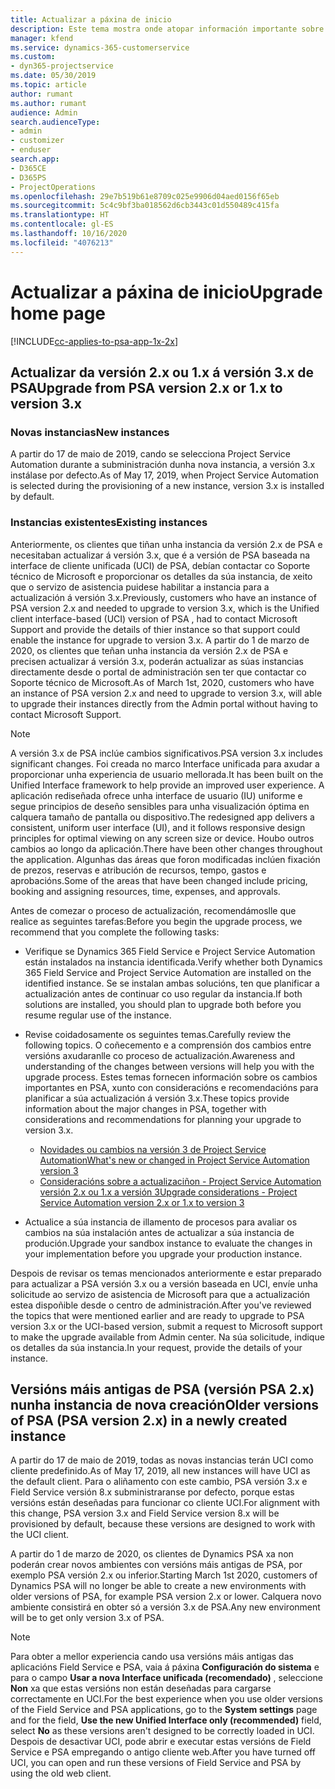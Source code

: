 ```yaml
---
title: Actualizar a páxina de inicio
description: Este tema mostra onde atopar información importante sobre as funcións novas e modificadas en Dynamics 365 Project Service Automation e o proceso para actualizar á versión máis recente.
manager: kfend
ms.service: dynamics-365-customerservice
ms.custom:
- dyn365-projectservice
ms.date: 05/30/2019
ms.topic: article
author: rumant
ms.author: rumant
audience: Admin
search.audienceType:
- admin
- customizer
- enduser
search.app:
- D365CE
- D365PS
- ProjectOperations
ms.openlocfilehash: 29e7b519b61e8709c025e9906d04aed0156f65eb
ms.sourcegitcommit: 5c4c9bf3ba018562d6cb3443c01d550489c415fa
ms.translationtype: HT
ms.contentlocale: gl-ES
ms.lasthandoff: 10/16/2020
ms.locfileid: "4076213"
---
```

# <a name="upgrade-home-page"></a><span data-ttu-id="c78a4-103">Actualizar a páxina de inicio</span><span class="sxs-lookup"><span data-stu-id="c78a4-103">Upgrade home page</span></span>

[!INCLUDE[cc-applies-to-psa-app-1x-2x](../includes/cc-applies-to-psa-app-1x-2x.md)]

## <a name="upgrade-from-psa-version-2x-or-1x-to-version-3x"></a><span data-ttu-id="c78a4-104">Actualizar da versión 2.x ou 1.x á versión 3.x de PSA</span><span class="sxs-lookup"><span data-stu-id="c78a4-104">Upgrade from PSA version 2.x or 1.x to version 3.x</span></span>

### <a name="new-instances"></a><span data-ttu-id="c78a4-105">Novas instancias</span><span class="sxs-lookup"><span data-stu-id="c78a4-105">New instances</span></span>

<span data-ttu-id="c78a4-106">A partir do 17 de maio de 2019, cando se selecciona Project Service Automation durante a subministración dunha nova instancia, a versión 3.x instálase por defecto.</span><span class="sxs-lookup"><span data-stu-id="c78a4-106">As of May 17, 2019, when Project Service Automation is selected during the provisioning of a new instance, version 3.x is installed by default.</span></span>

### <a name="existing-instances"></a><span data-ttu-id="c78a4-107">Instancias existentes</span><span class="sxs-lookup"><span data-stu-id="c78a4-107">Existing instances</span></span>

<span data-ttu-id="c78a4-108">Anteriormente, os clientes que tiñan unha instancia da versión 2.x de PSA e necesitaban actualizar á versión 3.x, que é a versión de PSA baseada na interface de cliente unificada (UCI) de PSA, debían contactar co Soporte técnico de Microsoft e proporcionar os detalles da súa instancia, de xeito que o servizo de asistencia puidese habilitar a instancia para a actualización á versión 3.x.</span><span class="sxs-lookup"><span data-stu-id="c78a4-108">Previously, customers who have an instance of PSA version 2.x and needed to upgrade to version 3.x, which is the Unified client interface-based (UCI) version of PSA , had to contact Microsoft Support and provide the details of thier instance so that support could enable the instance for upgrade to version 3.x.</span></span> <span data-ttu-id="c78a4-109">A partir do 1 de marzo de 2020, os clientes que teñan unha instancia da versión 2.x de PSA e precisen actualizar á versión 3.x, poderán actualizar as súas instancias directamente desde o portal de administración sen ter que contactar co Soporte técnico de Microsoft.</span><span class="sxs-lookup"><span data-stu-id="c78a4-109">As of March 1st, 2020, customers who have an instance of PSA version 2.x and need to upgrade to version 3.x, will able to upgrade their instances directly from the Admin portal without having to contact Microsoft Support.</span></span>  

> [!NOTE]
> <span data-ttu-id="c78a4-110">A versión 3.x de PSA inclúe cambios significativos.</span><span class="sxs-lookup"><span data-stu-id="c78a4-110">PSA version 3.x includes significant changes.</span></span> <span data-ttu-id="c78a4-111">Foi creada no marco Interface unificada para axudar a proporcionar unha experiencia de usuario mellorada.</span><span class="sxs-lookup"><span data-stu-id="c78a4-111">It has been built on the Unified Interface framework to help provide an improved user experience.</span></span> <span data-ttu-id="c78a4-112">A aplicación rediseñada ofrece unha interface de usuario (IU) uniforme e segue principios de deseño sensibles para unha visualización óptima en calquera tamaño de pantalla ou dispositivo.</span><span class="sxs-lookup"><span data-stu-id="c78a4-112">The redesigned app delivers a consistent, uniform user interface (UI), and it follows responsive design principles for optimal viewing on any screen size or device.</span></span> <span data-ttu-id="c78a4-113">Houbo outros cambios ao longo da aplicación.</span><span class="sxs-lookup"><span data-stu-id="c78a4-113">There have been other changes throughout the application.</span></span> <span data-ttu-id="c78a4-114">Algunhas das áreas que foron modificadas inclúen fixación de prezos, reservas e atribución de recursos, tempo, gastos e aprobacións.</span><span class="sxs-lookup"><span data-stu-id="c78a4-114">Some of the areas that have been changed include pricing, booking and assigning resources, time, expenses, and approvals.</span></span>

<span data-ttu-id="c78a4-115">Antes de comezar o proceso de actualización, recomendámoslle que realice as seguintes tarefas:</span><span class="sxs-lookup"><span data-stu-id="c78a4-115">Before you begin the upgrade process, we recommend that you complete the following tasks:</span></span>

- <span data-ttu-id="c78a4-116">Verifique se Dynamics 365 Field Service e Project Service Automation están instalados na instancia identificada.</span><span class="sxs-lookup"><span data-stu-id="c78a4-116">Verify whether both Dynamics 365 Field Service and Project Service Automation are installed on the identified instance.</span></span> <span data-ttu-id="c78a4-117">Se se instalan ambas solucións, ten que planificar a actualización antes de continuar co uso regular da instancia.</span><span class="sxs-lookup"><span data-stu-id="c78a4-117">If both solutions are installed, you should plan to upgrade both before you resume regular use of the instance.</span></span>
- <span data-ttu-id="c78a4-118">Revise coidadosamente os seguintes temas.</span><span class="sxs-lookup"><span data-stu-id="c78a4-118">Carefully review the following topics.</span></span> <span data-ttu-id="c78a4-119">O coñecemento e a comprensión dos cambios entre versións axudaranlle co proceso de actualización.</span><span class="sxs-lookup"><span data-stu-id="c78a4-119">Awareness and understanding of the changes between versions will help you with the upgrade process.</span></span> <span data-ttu-id="c78a4-120">Estes temas fornecen información sobre os cambios importantes en PSA, xunto con consideracións e recomendacións para planificar a súa actualización á versión 3.x.</span><span class="sxs-lookup"><span data-stu-id="c78a4-120">These topics provide information about the major changes in PSA, together with considerations and recommendations for planning your upgrade to version 3.x.</span></span>

    - [<span data-ttu-id="c78a4-121">Novidades ou cambios na versión 3 de Project Service Automation</span><span class="sxs-lookup"><span data-stu-id="c78a4-121">What's new or changed in Project Service Automation version 3</span></span>](whats-new-changed-v3.md)
    - [<span data-ttu-id="c78a4-122">Consideracións sobre a actualizaciñon - Project Service Automation versión 2.x ou 1.x a versión 3</span><span class="sxs-lookup"><span data-stu-id="c78a4-122">Upgrade considerations - Project Service Automation version 2.x or 1.x to version 3</span></span>](upgrade-v3.md)

- <span data-ttu-id="c78a4-123">Actualice a súa instancia de illamento de procesos para avaliar os cambios na súa instalación antes de actualizar a súa instancia de produción.</span><span class="sxs-lookup"><span data-stu-id="c78a4-123">Upgrade your sandbox instance to evaluate the changes in your implementation before you upgrade your production instance.</span></span>

<span data-ttu-id="c78a4-124">Despois de revisar os temas mencionados anteriormente e estar preparado para actualizar a PSA versión 3.x ou a versión baseada en UCI, envíe unha solicitude ao servizo de asistencia de Microsoft para que a actualización estea dispoñible desde o centro de administración.</span><span class="sxs-lookup"><span data-stu-id="c78a4-124">After you've reviewed the topics that were mentioned earlier and are ready to upgrade to PSA version 3.x or the UCI-based version, submit a request to Microsoft support to make the upgrade available from Admin center.</span></span> <span data-ttu-id="c78a4-125">Na súa solicitude, indique os detalles da súa instancia.</span><span class="sxs-lookup"><span data-stu-id="c78a4-125">In your request, provide the details of your instance.</span></span>

## <a name="older-versions-of-psa-psa-version-2x-in-a-newly-created-instance"></a><span data-ttu-id="c78a4-126">Versións máis antigas de PSA (versión PSA 2.x) nunha instancia de nova creación</span><span class="sxs-lookup"><span data-stu-id="c78a4-126">Older versions of PSA (PSA version 2.x) in a newly created instance</span></span>

<span data-ttu-id="c78a4-127">A partir do 17 de maio de 2019, todas as novas instancias terán UCI como cliente predefinido.</span><span class="sxs-lookup"><span data-stu-id="c78a4-127">As of May 17, 2019, all new instances will have UCI as the default client.</span></span> <span data-ttu-id="c78a4-128">Para o aliñamento con este cambio, PSA versión 3.x e Field Service versión 8.x subministraranse por defecto, porque estas versións están deseñadas para funcionar co cliente UCI.</span><span class="sxs-lookup"><span data-stu-id="c78a4-128">For alignment with this change, PSA version 3.x and Field Service version 8.x will be provisioned by default, because these versions are designed to work with the UCI client.</span></span>

<span data-ttu-id="c78a4-129">A partir do 1 de marzo de 2020, os clientes de Dynamics PSA xa non poderán crear novos ambientes con versións máis antigas de PSA, por exemplo PSA versión 2.x ou inferior.</span><span class="sxs-lookup"><span data-stu-id="c78a4-129">Starting March 1st 2020, customers of Dynamics PSA will no longer be able to create a new environments with older versions of PSA, for example PSA version 2.x or lower.</span></span> <span data-ttu-id="c78a4-130">Calquera novo ambiente consistirá en obter só a versión 3.x de PSA.</span><span class="sxs-lookup"><span data-stu-id="c78a4-130">Any new environment will be to get only version 3.x of PSA.</span></span>

> [!NOTE]
> <span data-ttu-id="c78a4-131">Para obter a mellor experiencia cando usa versións máis antigas das aplicacións Field Service e PSA, vaia á páxina **Configuración do sistema** e para o campo **Usar a nova Interface unificada (recomendado)** , seleccione **Non** xa que estas versións non están deseñadas para cargarse correctamente en UCI.</span><span class="sxs-lookup"><span data-stu-id="c78a4-131">For the best experience when you use older versions of the Field Service and PSA applications, go to the **System settings** page and for the field, **Use the new Unified Interface only (recommended)** field, select **No** as these versions aren't designed to be correctly loaded in UCI.</span></span> <span data-ttu-id="c78a4-132">Despois de desactivar UCI, pode abrir e executar estas versións de Field Service e PSA empregando o antigo cliente web.</span><span class="sxs-lookup"><span data-stu-id="c78a4-132">After you have turned off UCI, you can open and run these versions of Field Service and PSA by using the old web client.</span></span> 
